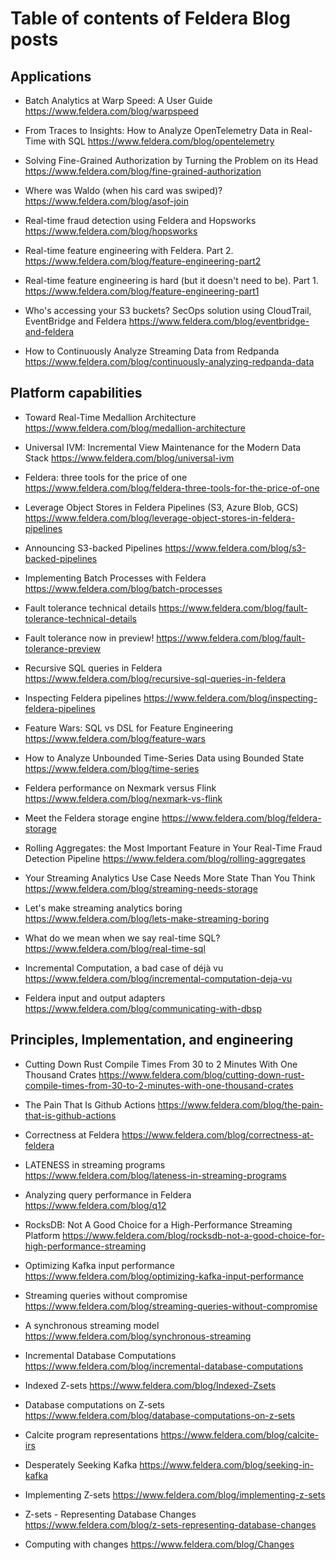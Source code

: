 # Table of contents of Feldera Blog posts

## Applications

* Batch Analytics at Warp Speed: A User Guide
  https://www.feldera.com/blog/warpspeed

* From Traces to Insights: How to Analyze OpenTelemetry Data in Real-Time with SQL
  https://www.feldera.com/blog/opentelemetry

* Solving Fine-Grained Authorization by Turning the Problem on its Head
  https://www.feldera.com/blog/fine-grained-authorization

* Where was Waldo (when his card was swiped)?
  https://www.feldera.com/blog/asof-join

* Real-time fraud detection using Feldera and Hopsworks
  https://www.feldera.com/blog/hopsworks

* Real-time feature engineering with Feldera. Part 2.
  https://www.feldera.com/blog/feature-engineering-part2

* Real-time feature engineering is hard (but it doesn't need to be). Part 1.
  https://www.feldera.com/blog/feature-engineering-part1

* Who's accessing your S3 buckets? SecOps solution using CloudTrail, EventBridge and Feldera
  https://www.feldera.com/blog/eventbridge-and-feldera

* How to Continuously Analyze Streaming Data from Redpanda
  https://www.feldera.com/blog/continuously-analyzing-redpanda-data

## Platform capabilities

* Toward Real-Time Medallion Architecture
  https://www.feldera.com/blog/medallion-architecture

* Universal IVM: Incremental View Maintenance for the Modern Data Stack
  https://www.feldera.com/blog/universal-ivm

* Feldera: three tools for the price of one
  https://www.feldera.com/blog/feldera-three-tools-for-the-price-of-one

* Leverage Object Stores in Feldera Pipelines (S3, Azure Blob, GCS)
  https://www.feldera.com/blog/leverage-object-stores-in-feldera-pipelines

* Announcing S3-backed Pipelines
  https://www.feldera.com/blog/s3-backed-pipelines

* Implementing Batch Processes with Feldera
  https://www.feldera.com/blog/batch-processes

* Fault tolerance technical details
  https://www.feldera.com/blog/fault-tolerance-technical-details

* Fault tolerance now in preview!
  https://www.feldera.com/blog/fault-tolerance-preview

* Recursive SQL queries in Feldera
  https://www.feldera.com/blog/recursive-sql-queries-in-feldera

* Inspecting Feldera pipelines
  https://www.feldera.com/blog/inspecting-feldera-pipelines

* Feature Wars: SQL vs DSL for Feature Engineering
  https://www.feldera.com/blog/feature-wars

* How to Analyze Unbounded Time-Series Data using Bounded State
  https://www.feldera.com/blog/time-series

* Feldera performance on Nexmark versus Flink
  https://www.feldera.com/blog/nexmark-vs-flink

* Meet the Feldera storage engine
  https://www.feldera.com/blog/feldera-storage

* Rolling Aggregates: the Most Important Feature in Your Real-Time Fraud Detection Pipeline
  https://www.feldera.com/blog/rolling-aggregates

* Your Streaming Analytics Use Case Needs More State Than You Think
  https://www.feldera.com/blog/streaming-needs-storage

* Let's make streaming analytics boring
  https://www.feldera.com/blog/lets-make-streaming-boring

* What do we mean when we say real-time SQL?
  https://www.feldera.com/blog/real-time-sql

* Incremental Computation, a bad case of déjà vu
  https://www.feldera.com/blog/incremental-computation-deja-vu

* Feldera input and output adapters
  https://www.feldera.com/blog/communicating-with-dbsp

## Principles, Implementation, and engineering

* Cutting Down Rust Compile Times From 30 to 2 Minutes With One Thousand Crates
  https://www.feldera.com/blog/cutting-down-rust-compile-times-from-30-to-2-minutes-with-one-thousand-crates

* The Pain That Is Github Actions
  https://www.feldera.com/blog/the-pain-that-is-github-actions

* Correctness at Feldera
  https://www.feldera.com/blog/correctness-at-feldera

* LATENESS in streaming programs
  https://www.feldera.com/blog/lateness-in-streaming-programs

* Analyzing query performance in Feldera
  https://www.feldera.com/blog/q12

* RocksDB: Not A Good Choice for a High-Performance Streaming Platform
  https://www.feldera.com/blog/rocksdb-not-a-good-choice-for-high-performance-streaming

* Optimizing Kafka input performance
  https://www.feldera.com/blog/optimizing-kafka-input-performance

* Streaming queries without compromise
  https://www.feldera.com/blog/streaming-queries-without-compromise

* A synchronous streaming model
  https://www.feldera.com/blog/synchronous-streaming

* Incremental Database Computations
  https://www.feldera.com/blog/incremental-database-computations

* Indexed Z-sets
  https://www.feldera.com/blog/Indexed-Zsets

* Database computations on Z-sets
  https://www.feldera.com/blog/database-computations-on-z-sets

* Calcite program representations
  https://www.feldera.com/blog/calcite-irs

* Desperately Seeking Kafka
  https://www.feldera.com/blog/seeking-in-kafka

* Implementing Z-sets
  https://www.feldera.com/blog/implementing-z-sets

* Z-sets - Representing Database Changes
  https://www.feldera.com/blog/z-sets-representing-database-changes

* Computing with changes
  https://www.feldera.com/blog/Changes
